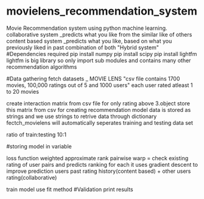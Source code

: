 # movielens_recommendation_system
Movie Recommendation system using python machine learning.
collaborative system _predicts what you like from the similar like of others
content based system _predicts what you like, based on what you previously liked in past
combination of both "Hybrid system"
#Dependencies required
pip install numpy
pip install scipy
pip install lightfm
lightfm is big library so only import sub modules and contains many other recommendation algorithms

#Data gathering
fetch datasets _ MOVIE LENS "csv file contains 1700 movies, 100,000 ratings out of 5 and 1000 users"
each user rated atleast 1 to 20 movies


create interaction matrix from csv file for only rating above 3.object
store this matrix from csv for creating recommendation model
data is stored as strings and we use strings to retrive data through dictionary
fectch_movielens will automatically seperates training and testing data set

ratio of train:testing 10:1

#storing model in variable

loss function weighted approximate rank pairwise
warp = check existing rating of user pairs and predicts ranking for each
it uses gradient descent to improve prediction
users past rating history(content based) + other users rating(collaborative)

train model use fit method
#Validation
print results
